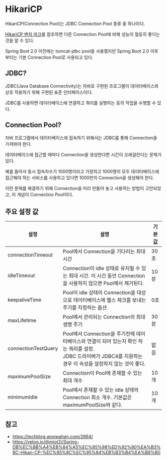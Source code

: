 # HikariCP

HikariCP(Connection Pool)는 JDBC Connection Pool 종류 중 하나이다.

[HikariCP 벤치 마크](https://github.com/brettwooldridge/HikariCP#checkered_flag-jmh-benchmarks)를 참조하면 다른 Connection Pool에 비해
성능이 월등히 좋다는 것을 알 수 있다.

Spring Boot 2.0 이전에는 tomcat-jdbc pool을 사용했지만 Spring Boot 2.0 이후부터는 기본 Connection Pool로 사용되고 있다.

## JDBC?
JDBC(Java Database Connectivity)는 자바로 구현된 프로그램이 데이터베이스와 상호 작용하기 위해 구현된 표준 인터페이스이다.

JDBC를 사용하면 데이터베이스에 연결하고 쿼리를 실행하는 등의 작업을 수행할 수 있다.

## Connection Pool?
자바 프로그램에서 데이터베이스에 접속하기 위해서는 JDBC를 통해 Connection을 가져와야 한다.

데이터베이스에 접근할 때마다 Connection을 생성한다면 시간이 오래걸린다는 문제가 있다.

예를 들어서 동시 접속자수가 1000명이라고 가정하고 1000명이 모두 데이터베이스에 접근해야 하는 서비스를 사용하고 있다면 1000번의 Connection을 생성해야 한다.

이런 문제를 해결하기 위해 Connection을 미리 만들어 놓고 사용하는 방법이 고안되었고, 이 개념이 Connectino Pool이다.

## 주요 설정 값

| 설정                  | 설명                                                                                                             | 기본값 |
|---------------------|----------------------------------------------------------------------------------------------------------------|-----|
| connectionTimeout   | Pool에서 Connection을 기다리는 최대 시간                                                                                  | 30초 |
| idleTimeout         | Connection이 idle 상태로 유지될 수 있는 최대 시간. 이 시간 동안 Connection을 사용하지 않으면 Pool에서 제거된다.                                 | 10분 |
| keepaliveTime       | Pool이 idle 상태의 Connection을 대상으로 데이터베이스에 헬스 체크를 보내는 주기를 지정하는 옵션                                                 | 0초  |    
| maxLifetime         | Pool에서 관리되는 Connection의 최대 생명 주기                                                                               | 30분 |     
| connectionTestQuery | Pool에서 Connection을 주기전에 데이터베이스와 연결이 되어 있는지 확인 하는 쿼리를 설정. <br/> JDBC 드라이버가 JDBC4를 지원하는 경우 이 속성을  설정하지 않는 것이 좋다. | 없음  |
| maximumPoolSize     | Connection이 Pool에 존재할 수 있는 최대 개수                                                                               | 10개 |     
| minimumIdle         | Pool에서 존재할 수 있는 idle 상태의 Connection 최소 개수. 기본값은 maximumPoolSize와 같다.                                           | 10개 |     

## 참고
- https://techblog.woowahan.com/2664/
- https://velog.io/@miot2j/Spring-DB%EC%BB%A4%EB%84%A5%EC%85%98%ED%92%80%EA%B3%BC-Hikari-CP-%EC%95%8C%EC%95%84%EB%B3%B4%EA%B8%B0
